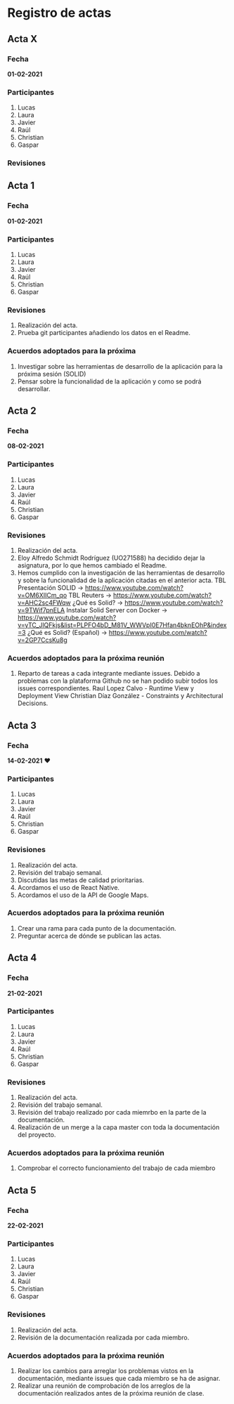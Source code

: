 # Registro de actas

## Acta X

### Fecha

**01-02-2021**

### Participantes

1. Lucas
1. Laura
1. Javier
1. Raúl
1. Christian
1. Gaspar

### Revisiones



## Acta 1

### Fecha

**01-02-2021**

### Participantes

1. Lucas
1. Laura
1. Javier
1. Raúl
1. Christian
1. Gaspar

### Revisiones

1. Realización del acta.
2. Prueba git participantes añadiendo los datos en el Readme.

### Acuerdos adoptados para la próxima 
1. Investigar sobre las herramientas de desarrollo de la aplicación para la próxima sesión (SOLID)
2. Pensar sobre la funcionalidad de la aplicación y como se podrá desarrollar.


## Acta 2

### Fecha

**08-02-2021**

### Participantes

1. Lucas
1. Laura
1. Javier
1. Raúl
1. Christian
1. Gaspar

### Revisiones

1. Realización del acta.
2. Eloy Alfredo Schmidt Rodríguez (UO271588) ha decidido dejar la asignatura, por lo que hemos cambiado el Readme.
3. Hemos cumplido con la investigación de las herramientas de desarrollo y sobre la funcionalidad de la aplicación citadas en el anterior acta.
	TBL Presentación SOLID -> https://www.youtube.com/watch?v=OM6XIICm_qo
	TBL Reuters -> https://www.youtube.com/watch?v=AHC2sc4FWqw
	¿Qué es Solid? -> https://www.youtube.com/watch?v=9TWif7pnELA
	Instalar Solid Server con Docker -> https://www.youtube.com/watch?v=yTC_JlQFkjs&list=PLPFO4bD_M81V_WWVpI0E7Hfan4bknEOhP&index=3
	¿Qué es Solid? (Español) -> https://www.youtube.com/watch?v=2GP7CcsKu8g


### Acuerdos adoptados para la próxima reunión


1. Reparto de tareas a cada integrante mediante issues.
   Debido a problemas con la plataforma Github no se han podido subir todos los issues correspondientes.
   Raul Lopez Calvo - Runtime View y Deployment View
   Christian Díaz González - Constraints y Architectural Decisions.


## Acta 3

### Fecha

**14-02-2021** :heart:

### Participantes

1. Lucas
1. Laura
1. Javier
1. Raúl
1. Christian
1. Gaspar

### Revisiones

1. Realización del acta.
2. Revisión del trabajo semanal.
3. Discutidas las metas de calidad prioritarias.
4. Acordamos el uso de React Native.
5. Acordamos el uso de la API de Google Maps.


### Acuerdos adoptados para la próxima reunión

1. Crear una rama para cada punto de la documentación.
2. Preguntar acerca de dónde se publican las actas.

## Acta 4

### Fecha

**21-02-2021**

### Participantes

1. Lucas
1. Laura
1. Javier
1. Raúl
1. Christian
1. Gaspar

### Revisiones

1. Realización del acta.
2. Revisión del trabajo semanal.
3. Revisión del trabajo realizado por cada miemrbo en la parte de la documentación.
4. Realización de un merge a la capa master con toda la documentación del proyecto.


### Acuerdos adoptados para la próxima reunión

1. Comprobar el correcto funcionamiento del trabajo de cada miembro

## Acta 5

### Fecha

**22-02-2021**

### Participantes

1. Lucas
1. Laura
1. Javier
1. Raúl
1. Christian
1. Gaspar

### Revisiones

1. Realización del acta.
2. Revisión de la documentación realizada por cada miembro.


### Acuerdos adoptados para la próxima reunión

1. Realizar los cambios para arreglar los problemas vistos en la documentación, mediante issues que cada miembro se ha de asignar.
2. Realizar una reunión de comprobación de los arreglos de la documentación realizados antes de la próxima reunión de clase.
